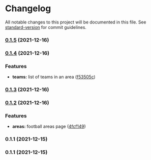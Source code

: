 # Changelog

All notable changes to this project will be documented in this file. See [standard-version](https://github.com/conventional-changelog/standard-version) for commit guidelines.

### [0.1.5](https://github.com/anggiedimasta/jojonomic-football/compare/v0.1.4...v0.1.5) (2021-12-16)

### [0.1.4](https://github.com/anggiedimasta/jojonomic-football/compare/v0.1.3...v0.1.4) (2021-12-16)


### Features

* **teams:** list of teams in an area ([f53505c](https://github.com/anggiedimasta/jojonomic-football/commit/f53505c12a080cad75e6eb08f7881760c032dce7))

### [0.1.3](https://github.com/anggiedimasta/jojonomic-football/compare/v0.1.2...v0.1.3) (2021-12-16)

### [0.1.2](https://github.com/anggiedimasta/jojonomic-football/compare/v0.1.1...v0.1.2) (2021-12-16)


### Features

* **areas:** football areas page ([4fcf149](https://github.com/anggiedimasta/jojonomic-football/commit/4fcf1493e8dbb32e61c9bf433ac7bcfc1249b626))

### 0.1.1 (2021-12-15)

### 0.1.1 (2021-12-15)
